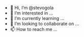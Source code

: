 - 👋 Hi, I’m @stevogola
- 👀 I’m interested in ...
- 🌱 I’m currently learning ...
- 💞️ I’m looking to collaborate on ...
- 📫 How to reach me ...

<!---
stevogola/stevogola is a ✨ special ✨ repository because its `README.md` (this file) appears on your GitHub profile.
You can click the Preview link to take a look at your changes.
--->
